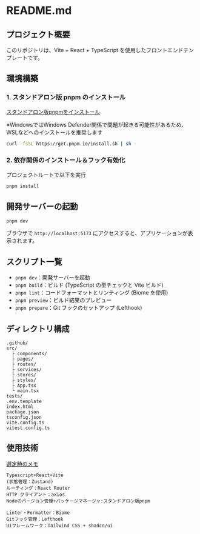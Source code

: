# README.md

## プロジェクト概要

このリポジトリは、Vite + React + TypeScript を使用したフロントエンドテンプレートです。

## 環境構築

### 1. スタンドアロン版 pnpm のインストール

[スタンドアロン版pnpmをインストール](https://pnpm.io/ja/installation#%E3%82%B9%E3%82%BF%E3%83%B3%E3%83%89%E3%82%A2%E3%83%AD%E3%83%B3%E3%82%B9%E3%82%AF%E3%83%AA%E3%83%97%E3%83%88%E3%82%92%E4%BD%BF%E7%94%A8%E3%81%99%E3%82%8B)

※WindowsではWindows Defender関係で問題が起きる可能性があるため、WSLなどへのインストールを推奨します

```bash
curl -fsSL https://get.pnpm.io/install.sh | sh -
```

### 2. 依存関係のインストール＆フック有効化

プロジェクトルートで以下を実行

```bash
pnpm install
```

## 開発サーバーの起動

```bash
pnpm dev
```

ブラウザで `http://localhost:5173` にアクセスすると、アプリケーションが表示されます。

## スクリプト一覧

* `pnpm dev`：開発サーバーを起動
* `pnpm build`：ビルド (TypeScript の型チェックと Vite ビルド)
* `pnpm lint`：コードフォーマットとリンティング (Biome を使用)
* `pnpm preview`：ビルド結果のプレビュー
* `pnpm prepare`：Git フックのセットアップ (Lefthook)

## ディレクトリ構成

```
.github/                
src/                    
  ├ components/         
  ├ pages/              
  ├ routes/             
  ├ services/           
  ├ stores/             
  ├ styles/             
  ├ App.tsx             
  └ main.tsx            
tests/                  
.env.template     
index.html              
package.json
tsconfig.json           
vite.config.ts          
vitest.config.ts        
```

## 使用技術

[選定時のメモ](https://github.com/Tech-JAIST/frontend-template-vite/issues/1)
```
Typescript+React+Vite
(状態管理：Zustand)
ルーティング：React Router
HTTP クライアント：axios
Nodeのバージョン管理+パッケージマネージャ:スタンドアロン版pnpm

Linter・Formatter：Biome
Gitフック管理：Lefthook
UIフレームワーク：Tailwind CSS + shadcn/ui
```